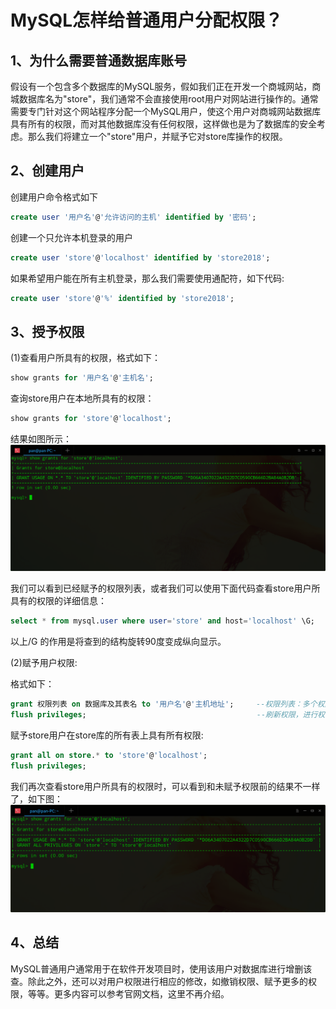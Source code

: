 # MySQL怎样给普通用户分配权限？

## 1、为什么需要普通数据库账号

假设有一个包含多个数据库的MySQL服务，假如我们正在开发一个商城网站，商城数据库名为"store"，我们通常不会直接使用root用户对网站进行操作的。通常需要专门针对这个网站程序分配一个MySQL用户，使这个用户对商城网站数据库具有所有的权限，而对其他数据库没有任何权限，这样做也是为了数据库的安全考虑。那么我们将建立一个"store"用户，并赋予它对store库操作的权限。

## 2、创建用户

创建用户命令格式如下

```sql
create user '用户名'@'允许访问的主机' identified by '密码'; 
```

创建一个只允许本机登录的用户

```sql
create user 'store'@'localhost' identified by 'store2018';
```

如果希望用户能在所有主机登录，那么我们需要使用通配符，如下代码:

```sql
create user 'store'@'%' identified by 'store2018';
```

## 3、授予权限

(1)查看用户所具有的权限，格式如下：

```sql
show grants for '用户名'@'主机名';
```

查询store用户在本地所具有的权限：

```sql
show grants for 'store'@'localhost';
```

结果如图所示：
![01.png](../img/04-01.png)

我们可以看到已经赋予的权限列表，或者我们可以使用下面代码查看store用户所具有的权限的详细信息：

```sql
select * from mysql.user where user='store' and host='localhost' \G;
```

以上/G 的作用是将查到的结构旋转90度变成纵向显示。

(2)赋予用户权限:

格式如下：

```sql
grant 权限列表 on 数据库及其表名 to '用户名'@'主机地址';     --权限列表：多个权限使用","隔开，赋予所有权限时直接使用all--
flush privileges;                                      --刷新权限，进行权限操作之后要执行刷新权限代码--
```

赋予store用户在store库的所有表上具有所有权限:

```sql
grant all on store.* to 'store'@'localhost';
flush privileges;
```

我们再次查看store用户所具有的权限时，可以看到和未赋予权限前的结果不一样了，如下图：
![02.png](../img/04-02.png)

## 4、总结

MySQL普通用户通常用于在软件开发项目时，使用该用户对数据库进行增删该查。除此之外，还可以对用户权限进行相应的修改，如撤销权限、赋予更多的权限，等等。更多内容可以参考官网文档，这里不再介绍。
